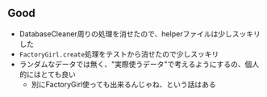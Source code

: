 ## Good

* DatabaseCleaner周りの処理を消せたので、helperファイルは少しスッキリした
* `FactoryGirl.create`処理をテストから消せたので少しスッキリ
* ランダムなデータでは無く、"実際使うデータ"で考えるようにするの、個人的にはとても良い
  * 別にFactoryGirl使っても出来るんじゃね、という話はある
